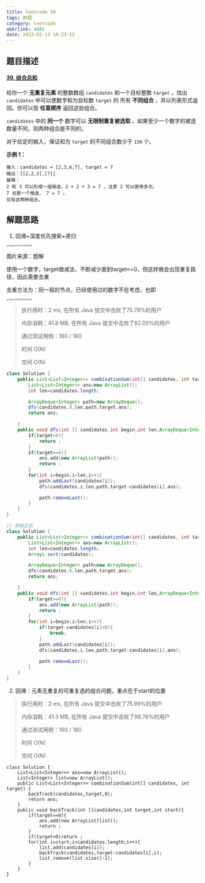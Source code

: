 ```yaml
---
title: leetcode 39
tags: 刷题
category: leetcode
abbrlink: 4003
date: 2023-02-13 10:23:12
---
```


## 题目描述

#### [39. 组合总和](https://leetcode.cn/problems/combination-sum/)



给你一个 **无重复元素** 的整数数组 `candidates` 和一个目标整数 `target` ，找出 `candidates` 中可以使数字和为目标数 `target` 的 所有 **不同组合** ，并以列表形式返回。你可以按 **任意顺序** 返回这些组合。

`candidates` 中的 **同一个** 数字可以 **无限制重复被选取** 。如果至少一个数字的被选数量不同，则两种组合是不同的。 

对于给定的输入，保证和为 `target` 的不同组合数少于 `150` 个。

 

**示例 1：**

```
输入：candidates = [2,3,6,7], target = 7
输出：[[2,2,3],[7]]
解释：
2 和 3 可以形成一组候选，2 + 2 + 3 = 7 。注意 2 可以使用多次。
7 也是一个候选， 7 = 7 。
仅有这两种组合。
```





## 解题思路

1. 回溯+深度优先搜索+递归

<img src="https://cdn.jsdelivr.net/gh/Kong-PR/Typora-picture@latest/img/image-20230213102600206.png" alt="image-20230213102600206" style="zoom: 33%;" />

图片来源：题解

使用一个数字，target做减法，不断减少直到target<=0，但这样做会出现重复路径，因此需要去重

去重方法为：同一层的节点，已经使用过的数字不在考虑，也即

<img src="https://cdn.jsdelivr.net/gh/Kong-PR/Typora-picture@latest/img/image-20230213102848235.png" alt="image-20230213102848235" style="zoom:33%;" />



> 执行用时：2 ms, 在所有 Java 提交中击败了75.79%的用户
>
> 内存消耗：41.6 MB, 在所有 Java 提交中击败了82.05%的用户
>
> 通过测试用例：160 / 160
>
> 时间 O(N)
>
> 空间 O(N)

```java
class Solution {
    public List<List<Integer>> combinationSum(int[] candidates, int target) {
        List<List<Integer>> ans=new ArrayList();
        int len=candidates.length;

        ArrayDeque<Integer> path=new ArrayDeque();
        dfs(candidates,0,len,path,target,ans);
        return ans;

    }
    public void dfs(int [] candidates,int begin,int len,ArrayDeque<Integer> path,int target,List<List<Integer>> ans){
        if(target<0){
            return ;
        }
        if(target==0){
            ans.add(new ArrayList(path));
            return ;
        }
        for(int i=begin;i<len;i++){
            path.addLast(candidates[i]);
            dfs(candidates,i,len,path,target-candidates[i],ans);

            path.removeLast();
        }
    }
}
```

```java
// 剪枝之后
class Solution {
    public List<List<Integer>> combinationSum(int[] candidates, int target) {
        List<List<Integer>> ans=new ArrayList();
        int len=candidates.length;
        Arrays.sort(candidates);

        ArrayDeque<Integer> path=new ArrayDeque();
        dfs(candidates,0,len,path,target,ans);
        return ans;

    }
    public void dfs(int [] candidates,int begin,int len,ArrayDeque<Integer> path,int target,List<List<Integer>> ans){
        if(target==0){
            ans.add(new ArrayList(path));
            return ;
        }
        for(int i=begin;i<len;i++){
            if(target-candidates[i]<0){
                break;
            }
            path.addLast(candidates[i]);
            dfs(candidates,i,len,path,target-candidates[i],ans);

            path.removeLast();
        }
    }
}
```

2. 回溯：元素无重复的可重复选的组合问题。重点在于start的位置

> 执行用时：2 ms, 在所有 Java 提交中击败了75.99%的用户
>
> 内存消耗：41.3 MB, 在所有 Java 提交中击败了98.76%的用户
>
> 通过测试用例：160 / 160
>
> 时间 O(N)
>
> 空间 O(N)

```
class Solution {
    List<List<Integer>> ans=new ArrayList();
    List<Integer> list=new ArrayList();
    public List<List<Integer>> combinationSum(int[] candidates, int target) {
        backTrack(candidates,target,0);
        return ans;
    }
    public void backTrack(int []candidates,int target,int start){
        if(target==0){
            ans.add(new ArrayList(list));
            return ;
        }
        if(target<0)return ;
        for(int i=start;i<candidates.length;i++){
            list.add(candidates[i]);
            backTrack(candidates,target-candidates[i],i);
            list.remove(list.size()-1);
        }
    }
}
```

